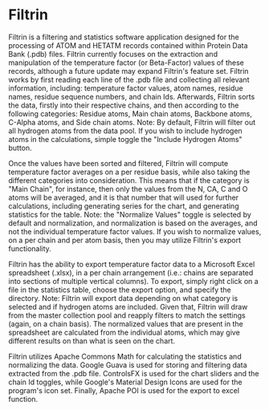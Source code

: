 # Filtrin

Filtrin is a filtering and statistics software application designed for the processing of ATOM and HETATM records contained within Protein Data Bank (.pdb) files. Filtrin currently focuses on the extraction and manipulation of the temperature factor (or Beta-Factor) values of these records, although a future update may expand Filtrin's feature set. Filtrin works by first reading each line of the .pdb file and collecting all relevant information, including: temperature factor values, atom names, residue names, residue sequence numbers, and chain Ids. Afterwards, Filtrin sorts the data, firstly into their respective chains, and then according to the following categories: Residue atoms, Main chain atoms, Backbone atoms, C-Alpha atoms, and Side chain atoms. Note: By default, Filtrin will filter out all hydrogen atoms from the data pool. If you wish to include hydrogen atoms in the calculations, simple toggle the "Include Hydrogen Atoms" button. 

Once the values have been sorted and filtered, Filtrin will compute temperature factor averages on a per residue basis, while also taking the different categories into consideration. This means that if the category is "Main Chain", for instance, then only the values from the N, CA, C and O atoms will be averaged, and it is that number that will used for further calculations, including generating series for the chart, and generating statistics for the table. Note: the "Normalize Values" toggle is selected by default and normalization, and normalization is based on the averages, and not the individual temperature factor values. If you wish to normalize values, on a per chain and per atom basis, then you may utilize Filtrin's export functionality.

Filtrin has the ability to export temperature factor data to a Microsoft Excel spreadsheet (.xlsx), in a per chain arrangement (i.e.: chains are separated into sections of multiple vertical columns). To export, simply right click on a file in the statistics table, choose the export option, and specify the directory. Note: Filtrin will export data depending on what category is selected and if hydrogen atoms are included. Given that, Filtrin will draw from the master collection pool and reapply filters to match the settings (again, on a chain basis). The normalized values that are present in the spreadsheet are calculated from the individual atoms, which may give different results on than what is seen on the chart.

Filtrin utilizes Apache Commons Math for calculating the statistics and normalizing the data. Google Guava is used for storing and filtering data extracted from the .pdb file. ControlsFX is used for the chart sliders and the chain Id toggles, while Google's Material Design Icons are used for the program's icon set. Finally, Apache POI is used for the export to excel function.

